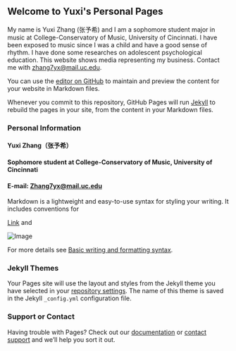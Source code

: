 ## Welcome to Yuxi's Personal Pages

My name is Yuxi Zhang (张予希) and I am a sophomore student major in music at College-Conservatory of Music, University of Cincinnati. I have been exposed to music since I was a child and have a good sense of rhythm. I have done some researches on adolescent psychological education. This website shows media representing my business. Contact me with zhang7yx@mail.uc.edu.

You can use the [editor on GitHub](https://github.com/20Ace/20Acegithub.io/edit/gh-pages/index.md) to maintain and preview the content for your website in Markdown files.

Whenever you commit to this repository, GitHub Pages will run [Jekyll](https://jekyllrb.com/) to rebuild the pages in your site, from the content in your Markdown files.

### Personal Information
#### Yuxi Zhang（张予希）
#### Sophomore student at College-Conservatory of Music, University of Cincinnati
#### E-mail: Zhang7yx@mail.uc.edu

Markdown is a lightweight and easy-to-use syntax for styling your writing. It includes conventions for


[Link](url) and 

![Image](src="")


For more details see [Basic writing and formatting syntax](https://docs.github.com/en/github/writing-on-github/getting-started-with-writing-and-formatting-on-github/basic-writing-and-formatting-syntax).

### Jekyll Themes

Your Pages site will use the layout and styles from the Jekyll theme you have selected in your [repository settings](https://github.com/20Ace/20Acegithub.io/settings/pages). The name of this theme is saved in the Jekyll `_config.yml` configuration file.

### Support or Contact

Having trouble with Pages? Check out our [documentation](https://docs.github.com/categories/github-pages-basics/) or [contact support](https://support.github.com/contact) and we’ll help you sort it out.
